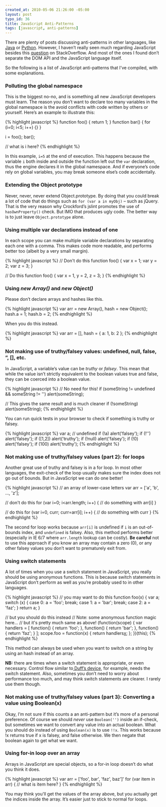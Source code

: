 ```yaml
--- 
created_at: 2010-05-06 21:26:00 -05:00
layout: post
typo_id: 36
title: JavaScript Anti-Patterns
tags: [javascript, anti-patterns]
---
```

<p>There are plenty of posts discussing anti-patterns in other languages, like <a href="http://www.google.ca/search?q=java+antipatterns">Java</a> or <a href="http://www.google.ca/search?q=python+antipatterns">Python</a>. However, I haven&rsquo;t really seen much regarding JavaScript besides this <a href="http://stackoverflow.com/questions/377999/what-anti-patterns-exist-for-javascript">question</a> on StackOverflow. And most of the ones I found don&rsquo;t separate the DOM API and the JavaScript language itself.</p> 
 
<p>So the following is a list of JavaScript anti-patterns that I&rsquo;ve compiled, with some explanations.</p> 
 
<h3>Polluting the global namespace</h3> 
 
<p>This is the biggest no-no, and is something all new JavaScript developers must learn. The reason you don&rsquo;t want to declare too many variables in the global namespace is the avoid conflicts with code written by others or yourself. Here&rsquo;s an example to illustrate this:</p> 
 
{% highlight javascript %}
function foo() { return 1; }
function bar() { for (i=0; i<5; i++) {} }
 
i = foo();
bar();
 
// what is i here?
{% endhighlight %}
 
<p>In this example, <code>i=5</code> at the end of execution. This happens because the variable <code>i</code> both inside and outside the function left out the <code>var</code> declaration, thus the engine declares it in the global namespace. And if everyone&rsquo;s code rely on global variables, you may break someone else&rsquo;s code accidentally.</p> 
 
<h3>Extending the Object prototype</h3> 
 
<p>Never, never, never extend Object.prototype. By doing that you could break a lot of code that do things such as <code>for (var a in myObj)</code> &ndash; such as jQuery. That is the very reason why Crockford&rsquo;s jslint promotes the use of <code>hasOwnProperty()</code> check. But IMO that produces ugly code. The better way is to just leave <code>Object.prototype</code> alone.</p> 
 
<h3>Using multiple var declarations instead of one</h3> 
 
<p>In each scope you can make multiple variable declarations by separating each one with a comma. This makes code more readable, and performs better too (albeit by a very small margin).</p> 
 
{% highlight javascript %}
// Don't do this
function foo() {
	var x = 1;
	var y = 2;
	var z = 3;
}
 
// Do this
function foo() {
	var x = 1,
		y = 2,
		z = 3;
}
{% endhighlight %}

<h3>Using&nbsp;<em>new Array()</em>&nbsp;and&nbsp;<em>new Object()</em></h3> 
<p>Please don&rsquo;t declare arrays and hashes like this.</p> 

{% highlight javascript %}
var arr = new Array(),
	hash = new Object();
hash.a = 1;
hash.b = 2;
{% endhighlight %}
 
<p>When you do this instead.</p> 
 
{% highlight javascript %}
var arr = [],
	hash = { a: 1, b: 2 };
{% endhighlight %}

<h3>Not making use of truthy/falsey values: undefined, null, false, &rdquo;, [], etc.</h3> 
<p>In JavaScript, a variable&rsquo;s value can be <em>truthy</em> or <em>falsey</em>. This mean that while the value isn&rsquo;t strictly equivalent to the boolean values true and false, they can be coerced into a boolean value.</p> 

{% highlight javascript %}
// No need for this!
if (someString != undefined && someString != '') alert(someString);
 
// This gives the same result and is much cleaner
if (!someString) alert(someString);
{% endhighlight %}

<p>You can run quick tests in your browser to check if something is truthy or falsey.</p> 
 
{% highlight javascript %}
var a; // undefined
if (!a) alert('falsey');
if (!'') alert('falsey');
if ([1,2]) alert('truthy');
if (!null) alert('falsey');
if (!0) alert('falsey');
if (100) alert('truthy'); 
{% endhighlight %}

<p> 
<meta charset="utf-8" /></p> 
<h3>Not making use of truthy/falsey values (part 2): for loops</h3> 
<p>Another great use of truthy and falsey is in a for loop. In most other languages, the exit-check of the loop usually makes sure the index does not go out of bounds. But in JavaScript we can do one better!</p> 

{% highlight javascript %}
// an array of lower-case letters
var arr = ['a', 'b', ..., 'z'];
 
// don't do this
for (var i=0; i<arr.length; i++) {
	// do something with arr[i]
}
 
// do this
for (var i=0, curr; curr=arr[i]; i++) {
   // do something with curr
} 
{% endhighlight %}

<p>The second for loop works because <code>arr[i]</code> is undefined if <code>i</code> is an out-of-bounds index, and <code>undefined</code> is falsey. Also, this method performs better (especially in IE 6/7 where <code>arr.length</code> lookup can be costly). <strong>Be careful</strong> not to use this approach if you know an array may contain a zero (0), or any other falsey values you don&rsquo;t want to prematurely exit from.</p> 
<h3>Using switch statements</h3> 
<p>A lot of times when you use a switch statement in JavaScript, you really should be using anonymous functions. This is because switch statements in JavaScript don&rsquo;t perform as well as you&rsquo;re probably used to in other languages.</p> 

{% highlight javascript %}
// you may want to do this
function foo(x) {
	var a;
	switch (x) {
		case 0:
			a = 'foo';
			break;
		case 1:
			a = 'bar';
			break;
		case 2:
			a = 'faz';
	}
	return a;
}
 
// but you should do this instead
// Note: some anonymous function magic here... 
//       but it's pretty much same as above!
(function(scope) {
	var handlers = [
		function() { return 'foo'; },
		function() { return 'bar'; },
		function() { return 'faz'; }
	];
	scope.foo = function(x) {
		return handlers[x]();
	};
})(this);
{% endhighlight %}
 
<p>This method can always be used when you want to switch on a string by using an hash instead of an array.</p> 
 
<p><strong>NB:</strong> there are times when a switch statement is appropriate, or even necessary. Control flow similar to<a href="http://en.wikipedia.org/wiki/Duff%27s_device"> Duff&rsquo;s device</a>, for example, needs the switch statement. Also, sometimes you don&rsquo;t need to worry about performance too much, and may think switch statements are clearer. I rarely use them though.</p> 
  
<h3>Not making use of truthy/falsey values (part 3): Converting a value using Boolean(x)</h3> 
 
<p>Okay, I&rsquo;m not sure if this counts a an anti-pattern but it&rsquo;s more of a personal preference. Of course we should <em>never</em> use <code>Boolean('')</code> inside an if-check, but sometimes we want to convert any value into an actual boolean. What you should do instead of using <code>Boolean(x)</code> is to use <code>!!x</code>. This works because !x returns true if x is falsey, and false otherwise. We then negate that boolean again to get what we want.&nbsp;</p> 
 
<h3>Using for-in loop over an array</h3> 
 
<p>Arrays in JavaScript are special objects, so a for-in loop doesn&rsquo;t do what you think it does.</p> 
 
{% highlight javascript %}
var arr = ['foo', bar', 'faz', baz']'
for (var item in arr) {
   // what is item here?
}
{% endhighlight %}
 
<p>You may think you'll get the values of the array above, but you actually get the indices inside the array. It&rsquo;s easier just to stick to normal for loops.</p> 
